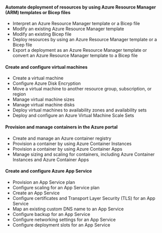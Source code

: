 
#### Automate deployment of resources by using Azure Resource Manager (ARM) templates or Bicep files

- Interpret an Azure Resource Manager template or a Bicep file
- Modify an existing Azure Resource Manager template
- Modify an existing Bicep file
- Deploy resources by using an Azure Resource Manager template or a Bicep file
- Export a deployment as an Azure Resource Manager template or convert an Azure Resource Manager template to a Bicep file

#### Create and configure virtual machines

- Create a virtual machine
- Configure Azure Disk Encryption
- Move a virtual machine to another resource group, subscription, or region
- Manage virtual machine sizes
- Manage virtual machine disks
- Deploy virtual machines to availability zones and availability sets
- Deploy and configure an Azure Virtual Machine Scale Sets

#### Provision and manage containers in the Azure portal

- Create and manage an Azure container registry
- Provision a container by using Azure Container Instances
- Provision a container by using Azure Container Apps
- Manage sizing and scaling for containers, including Azure Container Instances and Azure Container Apps

#### Create and configure Azure App Service

- Provision an App Service plan
- Configure scaling for an App Service plan
- Create an App Service
- Configure certificates and Transport Layer Security (TLS) for an App Service
- Map an existing custom DNS name to an App Service
- Configure backup for an App Service
- Configure networking settings for an App Service
- Configure deployment slots for an App Service